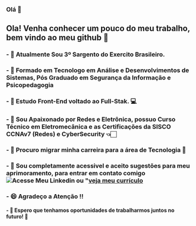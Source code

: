 ### Olá 👋

## Ola! Venha conhecer um pouco do meu trabalho, bem vindo ao meu github 👋

### - 💪 Atualmente Sou 3º Sargento do Exercito Brasileiro.
### - 🎉  Formado em Tecnologo em Análise e Desenvolvimentos de Sistemas, Pós Graduado em Segurança da Informação e Psicopedagogia
### - 📌 Estudo Front-End voltado ao Full-Stak. 💻
### - 🔌 Sou Apaixonado por Redes e Eletrônica, possuo Curso Técnico em Eletromecânica e as Certificações da SISCO CCNAv7 (Redes) e CyberSecurity 👈🏻
### - 🚀 Procuro migrar minha carreira para a área de Tecnologia 🚀
### - 💬 Sou completamente acessivel e aceito sugestões para meu aprimoramento, para entrar em contato comigo ![Acesse Meu Linkedin](https://www.linkedin.com/in/patrick-luiz-716893110/) ou "[veja meu currículo](https://drive.google.com/drive/folders/1L-vX0pr9OhkMmj_mUm2SqN_DfZVIPMgO)
### - 😄 Agradeço a Atenção !!
#### - 🚀 Espero que tenhamos oportunidades de trabalharmos juntos no futuro! 🚀



